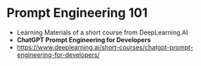# Prompt Engineering 101
- Learning Materials of a short course from DeepLearning.AI
- **ChatGPT Prompt Engineering for Developers**
- https://www.deeplearning.ai/short-courses/chatgpt-prompt-engineering-for-developers/ 
